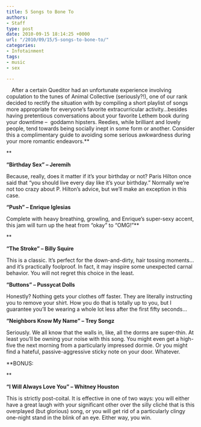 ```yaml
---
title: 5 Songs to Bone To
authors:
- Staff
type: post
date: 2010-09-15 18:14:25 +0000
url: "/2010/09/15/5-songs-to-bone-to/"
categories:
- Infotainment
tags:
- music
- sex

---
```

[<img class="alignleft size-full wp-image-197" style="margin: 7px;" title="trey-songz-ready" src="https://i1.wp.com/www.reedquest.org/wp-content/uploads/2010/09/trey-songz-ready.jpg?resize=194%2C194" alt="" data-recalc-dims="1" />][1]After a certain Queditor had an unfortunate experience involving copulation to the tunes of Animal Collective (seriously?!), one of our rank decided to rectify the situation with by compiling a short playlist of songs more appropriate for everyone’s favorite extracurricular activity…besides having pretentious conversations about your favorite Lethem book during your downtime –  goddamn hipsters. Reedies, while brilliant and lovely people, tend towards being socially inept in some form or another. Consider this a complimentary guide to avoiding some serious awkwardness during your more romantic endeavors.**
  
** 

 **“Birthday Sex” – Jeremih**
  
Because, really, does it matter if it’s your birthday or not? Paris Hilton once said that “you should live every day like it’s your birthday.” Normally we’re not too crazy about P. Hilton’s advice, but we’ll make an exception in this case.

**“Push” – Enrique Iglesias**
  
Complete with heavy breathing, growling, and Enrique’s super-sexy accent, this jam will turn up the heat from “okay” to “OMG!”**
  
** 

**“The Stroke” – Billy Squire**
  
This is a classic. It’s perfect for the down-and-dirty, hair tossing moments…and it’s practically foolproof. In fact, it may inspire some unexpected carnal behavior. You will not regret this choice in the least.

**“Buttons” – Pussycat Dolls**
  
Honestly? Nothing gets your clothes off faster. They are literally instructing you to remove your shirt. How you do that is totally up to you, but I guarantee you’ll be wearing a whole lot less after the first fifty seconds…

**“Neighbors Know My Name” – Trey Songz**
  
Seriously. We all know that the walls in, like, all the dorms are super-thin. At least you’ll be owning your noise with this song. You might even get a high-five the next morning from a particularly impressed dormie. Or you might find a hateful, passive-aggressive sticky note on your door. Whatever.

**BONUS:
  
** 

**“I Will Always Love You” – Whitney Houston**
  
This is strictly post-coital. It is effective in one of two ways: you will either have a great laugh with your significant other over the silly cliché that is this overplayed (but glorious) song, or you will get rid of a particularly clingy one-night stand in the blink of an eye. Either way, you win.

 [1]: https://i1.wp.com/www.reedquest.org/wp-content/uploads/2010/09/trey-songz-ready.jpg